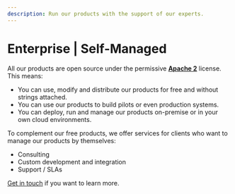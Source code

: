 ```yaml
---
description: Run our products with the support of our experts.
---
```


# Enterprise | Self-Managed

All our products are open source under the permissive [**Apache 2**](https://www.apache.org/licenses/LICENSE-2.0) license. This means:

* You can use, modify and distribute our products for free and without strings attached.
* You can use our products to build pilots or even production systems.&#x20;
* You can deploy, run and manage our products on-premise or in your own cloud environments.

To complement our free products, we offer services for clients who want to manage our products by themselves:

* Consulting
* Custom development and integration
* Support / SLAs

[Get in touch](mailto:sales@walt.id) if you want to learn more.

